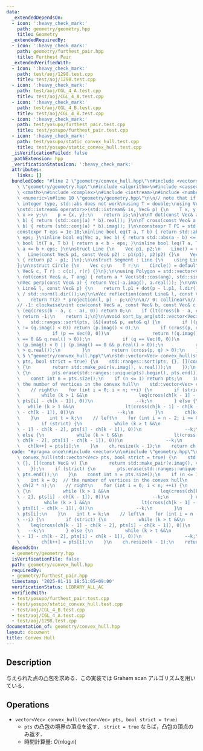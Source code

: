 ```yaml
---
data:
  _extendedDependsOn:
  - icon: ':heavy_check_mark:'
    path: geometry/geometry.hpp
    title: Geometry
  _extendedRequiredBy:
  - icon: ':heavy_check_mark:'
    path: geometry/furthest_pair.hpp
    title: Furthest Pair
  _extendedVerifiedWith:
  - icon: ':heavy_check_mark:'
    path: test/aoj/1298.test.cpp
    title: test/aoj/1298.test.cpp
  - icon: ':heavy_check_mark:'
    path: test/aoj/CGL_4_A.test.cpp
    title: test/aoj/CGL_4_A.test.cpp
  - icon: ':heavy_check_mark:'
    path: test/aoj/CGL_4_B.test.cpp
    title: test/aoj/CGL_4_B.test.cpp
  - icon: ':heavy_check_mark:'
    path: test/yosupo/furthest_pair.test.cpp
    title: test/yosupo/furthest_pair.test.cpp
  - icon: ':heavy_check_mark:'
    path: test/yosupo/static_convex_hull.test.cpp
    title: test/yosupo/static_convex_hull.test.cpp
  _isVerificationFailed: false
  _pathExtension: hpp
  _verificationStatusIcon: ':heavy_check_mark:'
  attributes:
    links: []
  bundledCode: "#line 2 \"geometry/convex_hull.hpp\"\n#include <vector>\n\n#line 2\
    \ \"geometry/geometry.hpp\"\n#include <algorithm>\n#include <cassert>\n#include\
    \ <cmath>\n#include <complex>\n#include <iostream>\n#include <numbers>\n#include\
    \ <numeric>\n#line 10 \"geometry/geometry.hpp\"\n\n// note that if T is of an\
    \ integer type, std::abs does not work\nusing T = double;\nusing Vec = std::complex<T>;\n\
    \nstd::istream& operator>>(std::istream& is, Vec& p) {\n    T x, y;\n    is >>\
    \ x >> y;\n    p = {x, y};\n    return is;\n}\n\nT dot(const Vec& a, const Vec&\
    \ b) { return (std::conj(a) * b).real(); }\n\nT cross(const Vec& a, const Vec&\
    \ b) { return (std::conj(a) * b).imag(); }\n\nconstexpr T PI = std::numbers::pi_v<T>;\n\
    constexpr T eps = 1e-10;\ninline bool eq(T a, T b) { return std::abs(a - b) <=\
    \ eps; }\ninline bool eq(Vec a, Vec b) { return std::abs(a - b) <= eps; }\ninline\
    \ bool lt(T a, T b) { return a < b - eps; }\ninline bool leq(T a, T b) { return\
    \ a <= b + eps; }\n\nstruct Line {\n    Vec p1, p2;\n    Line() = default;\n \
    \   Line(const Vec& p1, const Vec& p2) : p1(p1), p2(p2) {}\n    Vec dir() const\
    \ { return p2 - p1; }\n};\n\nstruct Segment : Line {\n    using Line::Line;\n\
    };\n\nstruct Circle {\n    Vec c;\n    T r;\n    Circle() = default;\n    Circle(const\
    \ Vec& c, T r) : c(c), r(r) {}\n};\n\nusing Polygon = std::vector<Vec>;\n\nVec\
    \ rot(const Vec& a, T ang) { return a * Vec(std::cos(ang), std::sin(ang)); }\n\
    \nVec perp(const Vec& a) { return Vec(-a.imag(), a.real()); }\n\nVec projection(const\
    \ Line& l, const Vec& p) {\n    return l.p1 + dot(p - l.p1, l.dir()) * l.dir()\
    \ / std::norm(l.dir());\n}\n\nVec reflection(const Line& l, const Vec& p) {\n\
    \    return T(2) * projection(l, p) - p;\n}\n\n// 0: collinear\n// 1: counter-clockwise\n\
    // -1: clockwise\nint ccw(const Vec& a, const Vec& b, const Vec& c) {\n    if\
    \ (eq(cross(b - a, c - a), 0)) return 0;\n    if (lt(cross(b - a, c - a), 0))\
    \ return -1;\n    return 1;\n}\n\nvoid sort_by_arg(std::vector<Vec>& pts) {\n\
    \    std::ranges::sort(pts, [&](auto& p, auto& q) {\n        if ((p.imag() < 0)\
    \ != (q.imag() < 0)) return (p.imag() < 0);\n        if (cross(p, q) == 0) {\n\
    \            if (p == Vec(0, 0))\n                return !(q.imag() < 0 || (q.imag()\
    \ == 0 && q.real() > 0));\n            if (q == Vec(0, 0))\n                return\
    \ (p.imag() < 0 || (p.imag() == 0 && p.real() > 0));\n            return (p.real()\
    \ > q.real());\n        }\n        return (cross(p, q) > 0);\n    });\n}\n#line\
    \ 5 \"geometry/convex_hull.hpp\"\n\nstd::vector<Vec> convex_hull(std::vector<Vec>\
    \ pts, bool strict = true) {\n    std::ranges::sort(pts, {}, [](const Vec& v)\
    \ {\n        return std::make_pair(v.imag(), v.real());\n    });\n    if (strict)\
    \ {\n        pts.erase(std::ranges::unique(pts).begin(), pts.end());\n    }\n\
    \    const int n = pts.size();\n    if (n <= 1) return pts;\n    int k = 0;  //\
    \ the number of vertices in the convex hull\n    std::vector<Vec> ch(2 * n);\n\
    \    // right\n    for (int i = 0; i < n; ++i) {\n        if (strict) {\n    \
    \        while (k > 1 &&\n                   leq(cross(ch[k - 1] - ch[k - 2],\
    \ pts[i] - ch[k - 1]), 0))\n                --k;\n        } else {\n         \
    \   while (k > 1 &&\n                   lt(cross(ch[k - 1] - ch[k - 2], pts[i]\
    \ - ch[k - 1]), 0))\n                --k;\n        }\n        ch[k++] = pts[i];\n\
    \    }\n    int t = k;\n    // left\n    for (int i = n - 2; i >= 0; --i) {\n\
    \        if (strict) {\n            while (k > t &&\n                   leq(cross(ch[k\
    \ - 1] - ch[k - 2], pts[i] - ch[k - 1]), 0))\n                --k;\n        }\
    \ else {\n            while (k > t &&\n                   lt(cross(ch[k - 1] -\
    \ ch[k - 2], pts[i] - ch[k - 1]), 0))\n                --k;\n        }\n     \
    \   ch[k++] = pts[i];\n    }\n    ch.resize(k - 1);\n    return ch;\n}\n"
  code: "#pragma once\n#include <vector>\n\n#include \"geometry.hpp\"\n\nstd::vector<Vec>\
    \ convex_hull(std::vector<Vec> pts, bool strict = true) {\n    std::ranges::sort(pts,\
    \ {}, [](const Vec& v) {\n        return std::make_pair(v.imag(), v.real());\n\
    \    });\n    if (strict) {\n        pts.erase(std::ranges::unique(pts).begin(),\
    \ pts.end());\n    }\n    const int n = pts.size();\n    if (n <= 1) return pts;\n\
    \    int k = 0;  // the number of vertices in the convex hull\n    std::vector<Vec>\
    \ ch(2 * n);\n    // right\n    for (int i = 0; i < n; ++i) {\n        if (strict)\
    \ {\n            while (k > 1 &&\n                   leq(cross(ch[k - 1] - ch[k\
    \ - 2], pts[i] - ch[k - 1]), 0))\n                --k;\n        } else {\n   \
    \         while (k > 1 &&\n                   lt(cross(ch[k - 1] - ch[k - 2],\
    \ pts[i] - ch[k - 1]), 0))\n                --k;\n        }\n        ch[k++] =\
    \ pts[i];\n    }\n    int t = k;\n    // left\n    for (int i = n - 2; i >= 0;\
    \ --i) {\n        if (strict) {\n            while (k > t &&\n               \
    \    leq(cross(ch[k - 1] - ch[k - 2], pts[i] - ch[k - 1]), 0))\n             \
    \   --k;\n        } else {\n            while (k > t &&\n                   lt(cross(ch[k\
    \ - 1] - ch[k - 2], pts[i] - ch[k - 1]), 0))\n                --k;\n        }\n\
    \        ch[k++] = pts[i];\n    }\n    ch.resize(k - 1);\n    return ch;\n}"
  dependsOn:
  - geometry/geometry.hpp
  isVerificationFile: false
  path: geometry/convex_hull.hpp
  requiredBy:
  - geometry/furthest_pair.hpp
  timestamp: '2025-01-11 18:51:05+09:00'
  verificationStatus: LIBRARY_ALL_AC
  verifiedWith:
  - test/yosupo/furthest_pair.test.cpp
  - test/yosupo/static_convex_hull.test.cpp
  - test/aoj/CGL_4_B.test.cpp
  - test/aoj/CGL_4_A.test.cpp
  - test/aoj/1298.test.cpp
documentation_of: geometry/convex_hull.hpp
layout: document
title: Convex Hull
---
```


## Description

与えられた点の凸包を求める．この実装では Graham scan アルゴリズムを用いている．

## Operations

- `vector<Vec> convex_hull(vector<Vec> pts, bool strict = true)`
    - `pts` の凸包の境界の頂点を返す． `strict = true` ならば，凸包の頂点のみ返す．
    - 時間計算量: $O(n\log n)$